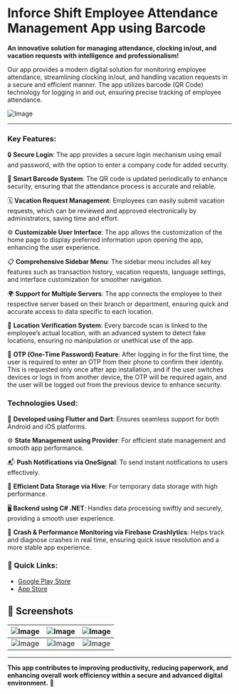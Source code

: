 #  Inforce Shift Employee Attendance Management App using Barcode

**An innovative solution for managing attendance, clocking in/out, and vacation requests with intelligence and professionalism!**

Our app provides a modern digital solution for monitoring employee attendance, streamlining clocking in/out, and handling vacation requests in a secure and efficient manner. The app utilizes barcode (QR Code) technology for logging in and out, ensuring precise tracking of employee attendance.

![Image](https://github.com/user-attachments/assets/9f711ec7-039c-4167-9853-d581822ada28)

---

### Key Features:
🔒 **Secure Login**: The app provides a secure login mechanism using email and password, with the option to enter a company code for added security.

📲 **Smart Barcode System**: The QR code is updated periodically to enhance security, ensuring that the attendance process is accurate and reliable.

🗓️ **Vacation Request Management**: Employees can easily submit vacation requests, which can be reviewed and approved electronically by administrators, saving time and effort.

⚙️ **Customizable User Interface**: The app allows the customization of the home page to display preferred information upon opening the app, enhancing the user experience.

📋 **Comprehensive Sidebar Menu**: The sidebar menu includes all key features such as transaction history, vacation requests, language settings, and interface customization for smoother navigation.

🌍 **Support for Multiple Servers**: The app connects the employee to their respective server based on their branch or department, ensuring quick and accurate access to data specific to each location.

📍 **Location Verification System**: Every barcode scan is linked to the employee’s actual location, with an advanced system to detect fake locations, ensuring no manipulation or unethical use of the app.

🔐 **OTP (One-Time Password) Feature**: After logging in for the first time, the user is required to enter an OTP from their phone to confirm their identity. This is requested only once after app installation, and if the user switches devices or logs in from another device, the OTP will be required again, and the user will be logged out from the previous device to enhance security.

### Technologies Used:
📱 **Developed using Flutter and Dart**: Ensures seamless support for both Android and iOS platforms.

⚙️ **State Management using Provider**: For efficient state management and smooth app performance.

📬 **Push Notifications via OneSignal**: To send instant notifications to users effectively.

💾 **Efficient Data Storage via Hive**: For temporary data storage with high performance.

🖥️ **Backend using C# .NET**: Handles data processing swiftly and securely, providing a smooth user experience.

🚨 **Crash & Performance Monitoring via Firebase Crashlytics**: Helps track and diagnose crashes in real time, ensuring quick issue resolution and a more stable app experience.


### 🔗 Quick Links:
- [Google Play Store](https://play.google.com/store/apps/details?id=com.inforce.mobilpdks&hl=tr)
- [App Store](https://apps.apple.com/tr/app/inforce-shift/id6468493153)


## 📲 Screenshots








| ![Image](https://github.com/user-attachments/assets/1e97b897-844a-40b8-8804-d259683111cf) | ![Image](https://github.com/user-attachments/assets/969f60cc-ea4e-4bc0-af1d-9a006430fddf) | ![Image](https://github.com/user-attachments/assets/95f0fa49-c7b3-4878-b97d-22a4f28f0725) |
|:------------------------:|:------------------------:|:------------------------:|
| ![Image](https://github.com/user-attachments/assets/db3ba7d8-dc67-4d11-b4a3-27d7e2476639) | ![Image](https://github.com/user-attachments/assets/5d2384c8-fcd3-435b-941c-a357c238583c) | ![Image](https://github.com/user-attachments/assets/029d3809-414c-4911-991c-dbf0f24b33f7) |

---


**This app contributes to improving productivity, reducing paperwork, and enhancing overall work efficiency within a secure and advanced digital environment.** 🚀
